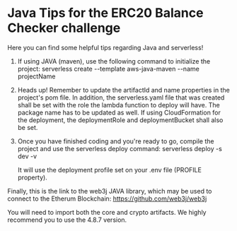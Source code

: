 # Java Tips for the ERC20 Balance Checker challenge

Here you can find some helpful tips regarding Java and serverless!

1. If using JAVA (maven), use the following command to initialize the project:
    serverless create --template aws-java-maven --name projectName
2. Heads up! Remember to update the artifactId and name properties in the project's pom file. In addition, the serverless.yaml file that was created shall be set with the role the lambda function to deploy will have. The package name has to be updated as well. If using CloudFormation for the deployment, the deploymentRole and deploymentBucket shall also be set. 
3. Once you have finished coding and you're ready to go, compile the project and use the serverless deploy command:
    serverless deploy -s dev -v

    It will use the deployment profile set on your .env file (PROFILE property).

Finally, this is the link to the web3j JAVA library, which may be used to connect to the Etherum Blockchain: 
https://github.com/web3j/web3j

You will need to import both the core and crypto artifacts. We highly recommend you to use the 4.8.7 version.